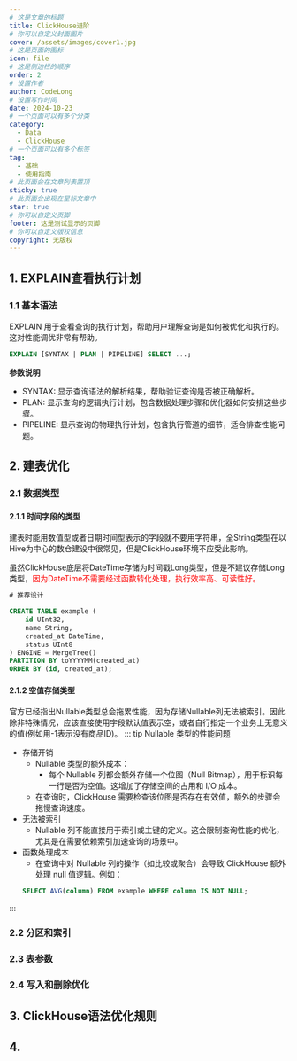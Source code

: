 ```yaml
---
# 这是文章的标题
title: ClickHouse进阶
# 你可以自定义封面图片
cover: /assets/images/cover1.jpg
# 这是页面的图标
icon: file
# 这是侧边栏的顺序
order: 2
# 设置作者
author: CodeLong
# 设置写作时间
date: 2024-10-23
# 一个页面可以有多个分类
category:
  - Data
  - ClickHouse
# 一个页面可以有多个标签
tag:
  - 基础
  - 使用指南
# 此页面会在文章列表置顶
sticky: true
# 此页面会出现在星标文章中
star: true
# 你可以自定义页脚
footer: 这是测试显示的页脚
# 你可以自定义版权信息
copyright: 无版权
---
```


<!-- more -->
## 1. EXPLAIN查看执行计划
### 1.1 基本语法
EXPLAIN 用于查看查询的执行计划，帮助用户理解查询是如何被优化和执行的。这对性能调优非常有帮助。

``` sql 
EXPLAIN [SYNTAX | PLAN | PIPELINE] SELECT ...;
```

**参数说明**
- SYNTAX: 显示查询语法的解析结果，帮助验证查询是否被正确解析。
- PLAN: 显示查询的逻辑执行计划，包含数据处理步骤和优化器如何安排这些步骤。
- PIPELINE: 显示查询的物理执行计划，包含执行管道的细节，适合排查性能问题。
## 2. 建表优化
### 2.1 数据类型
#### 2.1.1 时间字段的类型
建表时能用数值型或者日期时间型表示的字段就不要用字符串，全String类型在以Hive为中心的数仓建设中很常见，但是ClickHouse环境不应受此影响。

虽然ClickHouse底层将DateTime存储为时间戳Long类型，但是不建议存储Long类型，<font color = 'red' >因为DateTime不需要经过函数转化处理，执行效率高、可读性好。</font>
``` sql
# 推荐设计

CREATE TABLE example (
    id UInt32,
    name String,
    created_at DateTime,
    status UInt8
) ENGINE = MergeTree()
PARTITION BY toYYYYMM(created_at)
ORDER BY (id, created_at);

```
#### 2.1.2 空值存储类型
官方已经指出Nullable类型总会拖累性能，因为存储Nullable列无法被索引。因此除非特殊情况，应该直接使用字段默认值表示空，或者自行指定一个业务上无意义的值(例如用-1表示没有商品ID)。
::: tip Nullable 类型的性能问题
- 存储开销
  - Nullable 类型的额外成本：
    - 每个 Nullable 列都会额外存储一个位图（Null Bitmap），用于标识每一行是否为空值。这增加了存储空间的占用和 I/O 成本。
  - 在查询时，ClickHouse 需要检查该位图是否存在有效值，额外的步骤会拖慢查询速度。
- 无法被索引
  - Nullable 列不能直接用于索引或主键的定义。这会限制查询性能的优化，尤其是在需要依赖索引加速查询的场景中。
- 函数处理成本
  - 在查询中对 Nullable 列的操作（如比较或聚合）会导致 ClickHouse 额外处理 null 值逻辑。例如：
  ``` sql
  SELECT AVG(column) FROM example WHERE column IS NOT NULL;
  ```

:::
### 2.2 分区和索引
### 2.3 表参数
### 2.4 写入和删除优化
## 3. ClickHouse语法优化规则
## 4. 
